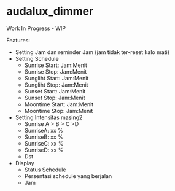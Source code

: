 # audalux_dimmer
Work In Progress - WIP

Features:
- Setting Jam dan reminder Jam (jam tidak ter-reset kalo mati)
- Setting Schedule
  - Sunrise Start: Jam:Menit
  - Sunrise Stop: Jam:Menit
  - Sungliht Start: Jam:Menit
  - Sungliht Stop: Jam:Menit
  - Sunset Start: Jam:Menit
  - Sunset Stop: Jam:Menit
  - Moontime Start: Jam:Menit
  - Moontime Stop: Jam:Menit
- Setting Intensitas masing2
  - Sunrise A > B > C >D
  - SunriseA: xx %
  - SunriseB: xx %
  - SunriseC: xx %
  - SunriseD: xx %
  - Dst
- Display
  - Status Schedule
  - Persentasi schedule yang berjalan
  - Jam
  
